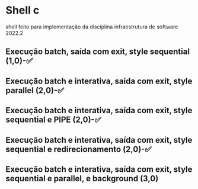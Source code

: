 # Shell  c
 shell feito para implementação da disciplina infraestrutura de software 2022.2

## Execução batch, saída com exit, style sequential (1,0)-:white_check_mark:
## Execução batch e interativa, saída com exit, style parallel (2,0)-:white_check_mark:
## Execução batch e interativa, saída com exit, style sequential e PIPE (2,0)-:white_check_mark:
## Execução batch e interativa, saída com exit, style sequential e redirecionamento (2,0)-:white_check_mark:
## Execução batch e interativa, saída com exit, style sequential e parallel, e background (3,0)
